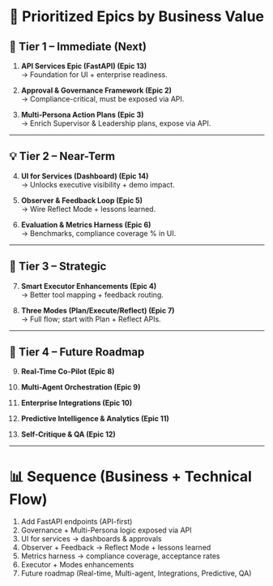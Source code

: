 # 📌 Prioritized Epics by Business Value

## 🚀 Tier 1 – Immediate (Next)

1. **API Services Epic (FastAPI) (Epic 13)**  
   → Foundation for UI + enterprise readiness.

2. **Approval & Governance Framework (Epic 2)**  
   → Compliance-critical, must be exposed via API.

3. **Multi-Persona Action Plans (Epic 3)**  
   → Enrich Supervisor & Leadership plans, expose via API.

---

## 💡 Tier 2 – Near-Term

4. **UI for Services (Dashboard) (Epic 14)**  
   → Unlocks executive visibility + demo impact.

5. **Observer & Feedback Loop (Epic 5)**  
   → Wire Reflect Mode + lessons learned.

6. **Evaluation & Metrics Harness (Epic 6)**  
   → Benchmarks, compliance coverage % in UI.

---

## 🌱 Tier 3 – Strategic

7. **Smart Executor Enhancements (Epic 4)**  
   → Better tool mapping + feedback routing.

8. **Three Modes (Plan/Execute/Reflect) (Epic 7)**  
   → Full flow; start with Plan + Reflect APIs.

---

## 🚧 Tier 4 – Future Roadmap

9. **Real-Time Co-Pilot (Epic 8)**

10. **Multi-Agent Orchestration (Epic 9)**

11. **Enterprise Integrations (Epic 10)**

12. **Predictive Intelligence & Analytics (Epic 11)**

13. **Self-Critique & QA (Epic 12)**

---

# 📊 Sequence (Business + Technical Flow)

1. Add FastAPI endpoints (API-first)  
2. Governance + Multi-Persona logic exposed via API  
3. UI for services → dashboards & approvals  
4. Observer + Feedback → Reflect Mode + lessons learned  
5. Metrics harness → compliance coverage, acceptance rates  
6. Executor + Modes enhancements  
7. Future roadmap (Real-time, Multi-agent, Integrations, Predictive, QA)
